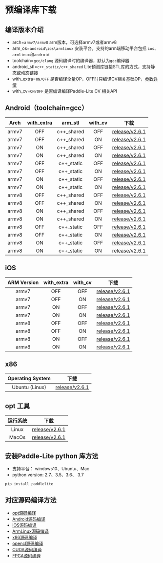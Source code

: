 
# 预编译库下载

## 编译版本介绍

- arch=`armv7/armv8`                                       arm版本，可选择armv7或者armv8
- arm_os=`android\ios\armlinux`    安装平台，支持的arm端移动平台包括 `ios`、`armlinux`和`android`
- toolchain=`gcc/clang`                                 源码编译时的编译器，默认为`gcc`编译器
- android_stl=`c++_static/c++_shared`     Lite预测库链接STL库的方式，支持静态或动态链接
- with_extra=`ON/OFF`                                     是否编译全量OP，OFF时只编译CV相关基础OP，[参数详情](./Compile/library)
- with_cv=`ON/OFF`                                          是否编译编译Paddle-Lite CV 相关API


## Android（toolchain=gcc）

| Arch  |with_extra|arm_stl|with_cv|下载|
|:-------:|:-----:|:-----:|:-----:|:-------:|
|armv7|OFF|c++_shared|OFF|[release/v2.6.1](https://paddlelite-data.bj.bcebos.com/Release/2.6.1/Android/inference_lite_lib.android.armv7.gcc.c++_shared.CV_OFF.tar.gz)|
|armv7|OFF|c++_shared|ON|[release/v2.6.1](https://paddlelite-data.bj.bcebos.com/Release/2.6.1/Android/inference_lite_lib.android.armv7.gcc.c++_shared.CV_ON.tar.gz)|
|armv7|ON|c++_shared|OFF|[release/v2.6.1](https://paddlelite-data.bj.bcebos.com/Release/2.6.1/Android/inference_lite_lib.android.armv7.gcc.c++_shared.with_extra.CV_OFF.tar.gz)|
|armv7|ON|c++_shared|ON|[release/v2.6.1](https://paddlelite-data.bj.bcebos.com/Release/2.6.1/Android/inference_lite_lib.android.armv7.gcc.c++_shared.with_extra.CV_ON.tar.gz)|
|armv7|OFF|c++_static|OFF|[release/v2.6.1](https://paddlelite-data.bj.bcebos.com/Release/2.6.1/Android/inference_lite_lib.android.armv7.gcc.c++_static.CV_OFF.tar.gz)|
|armv7|OFF|c++_static|ON|[release/v2.6.1](https://paddlelite-data.bj.bcebos.com/Release/2.6.1/Android/inference_lite_lib.android.armv7.gcc.c++_static.CV_ON.tar.gz)|
|armv7|ON|c++_static|OFF|[release/v2.6.1](https://paddlelite-data.bj.bcebos.com/Release/2.6.1/Android/inference_lite_lib.android.armv7.gcc.c++_static.with_extra.CV_OFF.tar.gz)|
|armv7|ON|c++_static|ON|[release/v2.6.1](https://paddlelite-data.bj.bcebos.com/Release/2.6.1/Android/inference_lite_lib.android.armv7.gcc.c++_static.with_extra.CV_ON.tar.gz)|
|armv8|OFF|c++_shared|OFF|[release/v2.6.1](https://paddlelite-data.bj.bcebos.com/Release/2.6.1/Android/inference_lite_lib.android.armv8.gcc.c++_shared.CV_OFF.tar.gz)|
|armv8|OFF|c++_shared|ON|[release/v2.6.1](https://paddlelite-data.bj.bcebos.com/Release/2.6.1/Android/inference_lite_lib.android.armv8.gcc.c++_shared.CV_ON.tar.gz)|
|armv8|ON|c++_shared|OFF|[release/v2.6.1](https://paddlelite-data.bj.bcebos.com/Release/2.6.1/Android/inference_lite_lib.android.armv8.gcc.c++_shared.with_extra.CV_OFF.tar.gz)|
|armv8|ON|c++_shared|ON|[release/v2.6.1](https://paddlelite-data.bj.bcebos.com/Release/2.6.1/Android/inference_lite_lib.android.armv8.gcc.c++_shared.with_extra.CV_ON.tar.gz)|
|armv8|OFF|c++_static|OFF|[release/v2.6.1](https://paddlelite-data.bj.bcebos.com/Release/2.6.1/Android/inference_lite_lib.android.armv8.gcc.c++_static.CV_OFF.tar.gz)|
|armv8|OFF|c++_static|ON|[release/v2.6.1](https://paddlelite-data.bj.bcebos.com/Release/2.6.1/Android/inference_lite_lib.android.armv8.gcc.c++_static.CV_ON.tar.gz)|
|armv8|ON|c++_static|OFF|[release/v2.6.1](https://paddlelite-data.bj.bcebos.com/Release/2.6.1/Android/inference_lite_lib.android.armv8.gcc.c++_static.with_extra.CV_OFF.tar.gz)|
|armv8|ON|c++_static|ON|[release/v2.6.1](https://paddlelite-data.bj.bcebos.com/Release/2.6.1/Android/inference_lite_lib.android.armv8.gcc.c++_static.with_extra.CV_ON.tar.gz)|


## iOS

|ARM Version|with_extra|with_cv|下载|
|:-------:|:-----:|:-----:|:-----:|
|armv7|OFF|OFF|[release/v2.6.1](https://paddlelite-data.bj.bcebos.com/Release/2.6.1/iOS/inference_lite_lib.ios.armv7.CV_OFF.tar.gz)|
|armv7|OFF|ON|[release/v2.6.1](https://paddlelite-data.bj.bcebos.com/Release/2.6.1/iOS/inference_lite_lib.ios.armv7.CV_ON.tar.gz)|
|armv7|ON|OFF|[release/v2.6.1](https://paddlelite-data.bj.bcebos.com/Release/2.6.1/iOS/inference_lite_lib.ios.armv7.with_extra.CV_OFF.tar.gz)|
|armv7|ON|ON|[release/v2.6.1](https://paddlelite-data.bj.bcebos.com/Release/2.6.1/iOS/inference_lite_lib.ios.armv7.with_extra.CV_ON.tar.gz)|
|armv8|OFF|OFF|[release/v2.6.1](https://paddlelite-data.bj.bcebos.com/Release/2.6.1/iOS/inference_lite_lib.ios64.armv8.CV_OFF.tar.gz)|
|armv8|OFF|ON|[release/v2.6.1](https://paddlelite-data.bj.bcebos.com/Release/2.6.1/iOS/inference_lite_lib.ios64.armv8.CV_ON.tar.gz)|
|armv8|ON|OFF|[release/v2.6.1](https://paddlelite-data.bj.bcebos.com/Release/2.6.1/iOS/inference_lite_lib.ios64.armv8.with_extra.CV_OFF.tar.gz)|
|armv8|ON|ON|[release/v2.6.1](https://paddlelite-data.bj.bcebos.com/Release/2.6.1/iOS/inference_lite_lib.ios64.armv8.with_extra.CV_ON.tar.gz)|

## x86

|Operating System|下载|
|:-------:|:-----:|
|Ubuntu (Linux)|[release/v2.6.1](https://paddlelite-data.bj.bcebos.com/Release/2.6.1/X86/Linux/inference_lite_lib.x86.linux.tar.gz)|


## opt 工具

| 运行系统 |      下载       |
| :---------: |  :--------------: |
|    Linux    | [release/v2.6.1](https://paddlelite-data.bj.bcebos.com/Release/2.6.1/opt/opt) |
|    MacOs   | [release/v2.6.1](https://paddlelite-data.bj.bcebos.com/Release/2.6.1/opt/opt_mac) |

## 安装Paddle-Lite python 库方法

- 支持平台： windows10、Ubuntu、Mac
- python version: 2.7、3.5、3.6、 3.7
```
pip install paddlelite
```

## 对应源码编译方法

- [opt源码编译](../user_guides/model_optimize_tool.html#opt)
- [Android源码编译](./source_compile.html#paddlelite)
- [iOS源码编译](./source_compile.html#paddlelite)
- [ArmLinux源码编译](./source_compile.html#paddlelite)
- [x86源码编译](../demo_guides/x86)
- [opencl源码编译](../demo_guides/opencl)
- [CUDA源码编译](../demo_guides/cuda)
- [FPGA源码编译](../demo_guides/fpga)

